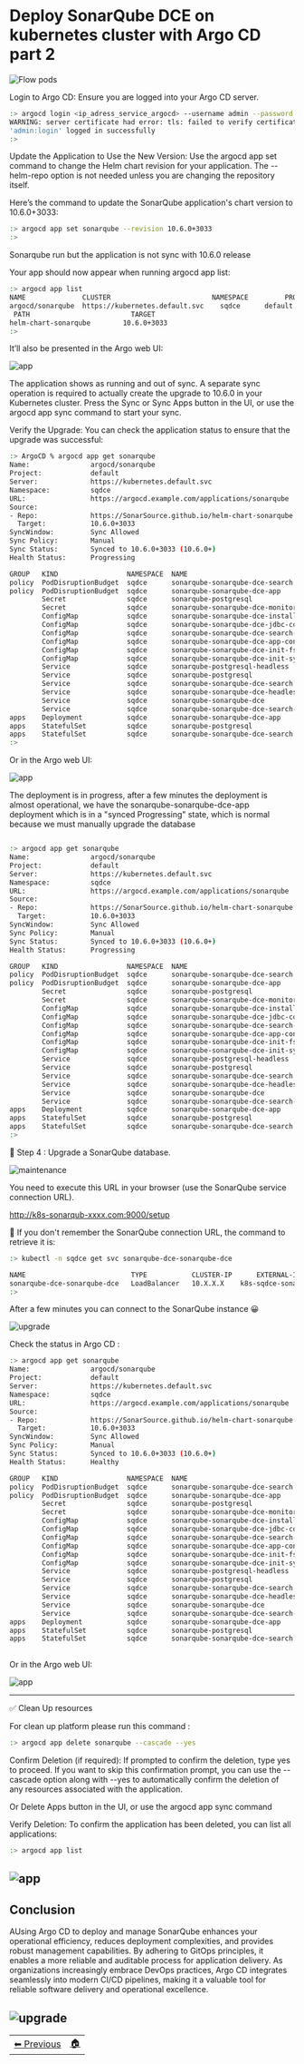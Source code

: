 # Deploy SonarQube DCE on kubernetes cluster with Argo CD part 2

![Flow pods](imgs/argocd.jpg)

Login to Argo CD: Ensure you are logged into your Argo CD server.

```bash 
:> argocd login <ip_adress_service_argocd> --username admin --password <your_password>
WARNING: server certificate had error: tls: failed to verify certificate: x509: certificate signed by unknown authority. Proceed insecurely (y/n)? y
'admin:login' logged in successfully
:> 
```

Update the Application to Use the New Version: Use the argocd app set command to change the Helm chart revision for your application. The --helm-repo option is not needed unless you are changing the repository itself.

Here’s the command to update the SonarQube application's chart version to 10.6.0+3033:

```bash 
:> argocd app set sonarqube --revision 10.6.0+3033
:>
```

Sonarqube run but the application is not sync with 10.6.0 release

Your app should now appear when running argocd app list:

```bash 
:> argocd app list
NAME              CLUSTER                         NAMESPACE         PROJECT  STATUS     HEALTH   SYNCPOLICY  CONDITIONS  REPO                                               
argocd/sonarqube  https://kubernetes.default.svc    sqdce      default  OutOfSync  Healthy  Manual      <none>      https://SonarSource.github.io/
 PATH                         TARGET
helm-chart-sonarqube        10.6.0+3033
:>
```

It’ll also be presented in the Argo web UI:

![app](imgs/sonarupgrade.png)

The application shows as running and out of sync. A separate sync operation is required to actually create the upgrade to 10.6.0 in your Kubernetes cluster. Press the Sync or Sync Apps button in the UI, or use the argocd app sync command to start your sync.


Verify the Upgrade: You can check the application status to ensure that the upgrade was successful:

```bash 
:> ArgoCD % argocd app get sonarqube
Name:               argocd/sonarqube
Project:            default
Server:             https://kubernetes.default.svc
Namespace:          sqdce
URL:                https://argocd.example.com/applications/sonarqube
Source:
- Repo:             https://SonarSource.github.io/helm-chart-sonarqube
  Target:           10.6.0+3033
SyncWindow:         Sync Allowed
Sync Policy:        Manual
Sync Status:        Synced to 10.6.0+3033 (10.6.0+)
Health Status:      Progressing

GROUP   KIND                 NAMESPACE  NAME                                         STATUS  HEALTH       HOOK  MESSAGE
policy  PodDisruptionBudget  sqdce      sonarqube-sonarqube-dce-search               Synced                     poddisruptionbudget.policy/sonarqube-sonarqube-dce-search configured
policy  PodDisruptionBudget  sqdce      sonarqube-sonarqube-dce-app                  Synced                     poddisruptionbudget.policy/sonarqube-sonarqube-dce-app configured
        Secret               sqdce      sonarqube-postgresql                         Synced                     secret/sonarqube-postgresql configured
        Secret               sqdce      sonarqube-sonarqube-dce-monitoring-passcode  Synced                     secret/sonarqube-sonarqube-dce-monitoring-passcode configured
        ConfigMap            sqdce      sonarqube-sonarqube-dce-install-plugins      Synced                     configmap/sonarqube-sonarqube-dce-install-plugins configured
        ConfigMap            sqdce      sonarqube-sonarqube-dce-jdbc-config          Synced                     configmap/sonarqube-sonarqube-dce-jdbc-config configured
        ConfigMap            sqdce      sonarqube-sonarqube-dce-search-config        Synced                     configmap/sonarqube-sonarqube-dce-search-config configured
        ConfigMap            sqdce      sonarqube-sonarqube-dce-app-config           Synced                     configmap/sonarqube-sonarqube-dce-app-config configured
        ConfigMap            sqdce      sonarqube-sonarqube-dce-init-fs              Synced                     configmap/sonarqube-sonarqube-dce-init-fs configured
        ConfigMap            sqdce      sonarqube-sonarqube-dce-init-sysctl          Synced                     configmap/sonarqube-sonarqube-dce-init-sysctl configured
        Service              sqdce      sonarqube-postgresql-headless                Synced  Healthy            service/sonarqube-postgresql-headless unchanged
        Service              sqdce      sonarqube-postgresql                         Synced  Healthy            service/sonarqube-postgresql unchanged
        Service              sqdce      sonarqube-sonarqube-dce-search               Synced  Healthy            service/sonarqube-sonarqube-dce-search configured
        Service              sqdce      sonarqube-sonarqube-dce-headless             Synced  Healthy            service/sonarqube-sonarqube-dce-headless configured
        Service              sqdce      sonarqube-sonarqube-dce                      Synced  Healthy            service/sonarqube-sonarqube-dce configured
        Service              sqdce      sonarqube-sonarqube-dce-search-headless      Synced  Healthy            service/sonarqube-sonarqube-dce-search-headless configured
apps    Deployment           sqdce      sonarqube-sonarqube-dce-app                  Synced  Progressing        deployment.apps/sonarqube-sonarqube-dce-app configured
apps    StatefulSet          sqdce      sonarqube-postgresql                         Synced  Healthy            statefulset.apps/sonarqube-postgresql configured
apps    StatefulSet          sqdce      sonarqube-sonarqube-dce-search               Synced  Progressing        statefulset.apps/sonarqube-sonarqube-dce-search configured
:> 
```
Or in the Argo web UI:

![app](imgs/sonarsync.png)

The deployment is in progress, after a few minutes the deployment is almost operational, we have the sonarqube-sonarqube-dce-app deployment which is in a "synced Progressing" state, which is normal because we must manually upgrade the database

```bash 

:> argocd app get sonarqube                                                  
Name:               argocd/sonarqube
Project:            default
Server:             https://kubernetes.default.svc
Namespace:          sqdce
URL:                https://argocd.example.com/applications/sonarqube
Source:
- Repo:             https://SonarSource.github.io/helm-chart-sonarqube
  Target:           10.6.0+3033
SyncWindow:         Sync Allowed
Sync Policy:        Manual
Sync Status:        Synced to 10.6.0+3033 (10.6.0+)
Health Status:      Progressing

GROUP   KIND                 NAMESPACE  NAME                                         STATUS  HEALTH       HOOK  MESSAGE
policy  PodDisruptionBudget  sqdce      sonarqube-sonarqube-dce-search               Synced                     poddisruptionbudget.policy/sonarqube-sonarqube-dce-search configured
policy  PodDisruptionBudget  sqdce      sonarqube-sonarqube-dce-app                  Synced                     poddisruptionbudget.policy/sonarqube-sonarqube-dce-app configured
        Secret               sqdce      sonarqube-postgresql                         Synced                     secret/sonarqube-postgresql configured
        Secret               sqdce      sonarqube-sonarqube-dce-monitoring-passcode  Synced                     secret/sonarqube-sonarqube-dce-monitoring-passcode configured
        ConfigMap            sqdce      sonarqube-sonarqube-dce-install-plugins      Synced                     configmap/sonarqube-sonarqube-dce-install-plugins configured
        ConfigMap            sqdce      sonarqube-sonarqube-dce-jdbc-config          Synced                     configmap/sonarqube-sonarqube-dce-jdbc-config configured
        ConfigMap            sqdce      sonarqube-sonarqube-dce-search-config        Synced                     configmap/sonarqube-sonarqube-dce-search-config configured
        ConfigMap            sqdce      sonarqube-sonarqube-dce-app-config           Synced                     configmap/sonarqube-sonarqube-dce-app-config configured
        ConfigMap            sqdce      sonarqube-sonarqube-dce-init-fs              Synced                     configmap/sonarqube-sonarqube-dce-init-fs configured
        ConfigMap            sqdce      sonarqube-sonarqube-dce-init-sysctl          Synced                     configmap/sonarqube-sonarqube-dce-init-sysctl configured
        Service              sqdce      sonarqube-postgresql-headless                Synced  Healthy            service/sonarqube-postgresql-headless unchanged
        Service              sqdce      sonarqube-postgresql                         Synced  Healthy            service/sonarqube-postgresql unchanged
        Service              sqdce      sonarqube-sonarqube-dce-search               Synced  Healthy            service/sonarqube-sonarqube-dce-search configured
        Service              sqdce      sonarqube-sonarqube-dce-headless             Synced  Healthy            service/sonarqube-sonarqube-dce-headless configured
        Service              sqdce      sonarqube-sonarqube-dce                      Synced  Healthy            service/sonarqube-sonarqube-dce configured
        Service              sqdce      sonarqube-sonarqube-dce-search-headless      Synced  Healthy            service/sonarqube-sonarqube-dce-search-headless configured
apps    Deployment           sqdce      sonarqube-sonarqube-dce-app                  Synced  Progressing        deployment.apps/sonarqube-sonarqube-dce-app configured
apps    StatefulSet          sqdce      sonarqube-postgresql                         Synced  Healthy            statefulset.apps/sonarqube-postgresql configured
apps    StatefulSet          sqdce      sonarqube-sonarqube-dce-search               Synced  Healthy            statefulset.apps/sonarqube-sonarqube-dce-search configured
:> 
```

📌 Step 4 : Upgrade a SonarQube database.

![maintenance](imgs/maintenance.png)

You need to execute this URL in your browser (use the SonarQube service connection URL).

http://k8s-sonarqub-xxxx.com:9000/setup

🤔 If you don't remember the SonarQube connection URL, the command to retrieve it is:

```bash 
:> kubectl -n sqdce get svc sonarqube-dce-sonarqube-dce

NAME                          TYPE           CLUSTER-IP      EXTERNAL-IP                   PORT(S)      AGE
sonarqube-dce-sonarqube-dce   LoadBalancer   10.X.X.X    k8s-sqdce-sonarqub-xxxx.com   9000:31935/TCP   111m
:>
```

 After a few minutes you can connect to the SonarQube instance 😀

![upgrade](imgs/upgrade.png)

Check the status in Argo CD :

 
```bash 
:> argocd app get sonarqube
Name:               argocd/sonarqube
Project:            default
Server:             https://kubernetes.default.svc
Namespace:          sqdce
URL:                https://argocd.example.com/applications/sonarqube
Source:
- Repo:             https://SonarSource.github.io/helm-chart-sonarqube
  Target:           10.6.0+3033
SyncWindow:         Sync Allowed
Sync Policy:        Manual
Sync Status:        Synced to 10.6.0+3033 (10.6.0+)
Health Status:      Healthy

GROUP   KIND                 NAMESPACE  NAME                                         STATUS  HEALTH   HOOK  MESSAGE
policy  PodDisruptionBudget  sqdce      sonarqube-sonarqube-dce-search               Synced                 poddisruptionbudget.policy/sonarqube-sonarqube-dce-search configured
policy  PodDisruptionBudget  sqdce      sonarqube-sonarqube-dce-app                  Synced                 poddisruptionbudget.policy/sonarqube-sonarqube-dce-app configured
        Secret               sqdce      sonarqube-postgresql                         Synced                 secret/sonarqube-postgresql configured
        Secret               sqdce      sonarqube-sonarqube-dce-monitoring-passcode  Synced                 secret/sonarqube-sonarqube-dce-monitoring-passcode configured
        ConfigMap            sqdce      sonarqube-sonarqube-dce-install-plugins      Synced                 configmap/sonarqube-sonarqube-dce-install-plugins configured
        ConfigMap            sqdce      sonarqube-sonarqube-dce-jdbc-config          Synced                 configmap/sonarqube-sonarqube-dce-jdbc-config configured
        ConfigMap            sqdce      sonarqube-sonarqube-dce-search-config        Synced                 configmap/sonarqube-sonarqube-dce-search-config configured
        ConfigMap            sqdce      sonarqube-sonarqube-dce-app-config           Synced                 configmap/sonarqube-sonarqube-dce-app-config configured
        ConfigMap            sqdce      sonarqube-sonarqube-dce-init-fs              Synced                 configmap/sonarqube-sonarqube-dce-init-fs configured
        ConfigMap            sqdce      sonarqube-sonarqube-dce-init-sysctl          Synced                 configmap/sonarqube-sonarqube-dce-init-sysctl configured
        Service              sqdce      sonarqube-postgresql-headless                Synced  Healthy        service/sonarqube-postgresql-headless unchanged
        Service              sqdce      sonarqube-postgresql                         Synced  Healthy        service/sonarqube-postgresql unchanged
        Service              sqdce      sonarqube-sonarqube-dce-search               Synced  Healthy        service/sonarqube-sonarqube-dce-search configured
        Service              sqdce      sonarqube-sonarqube-dce-headless             Synced  Healthy        service/sonarqube-sonarqube-dce-headless configured
        Service              sqdce      sonarqube-sonarqube-dce                      Synced  Healthy        service/sonarqube-sonarqube-dce configured
        Service              sqdce      sonarqube-sonarqube-dce-search-headless      Synced  Healthy        service/sonarqube-sonarqube-dce-search-headless configured
apps    Deployment           sqdce      sonarqube-sonarqube-dce-app                  Synced  Healthy        deployment.apps/sonarqube-sonarqube-dce-app configured
apps    StatefulSet          sqdce      sonarqube-postgresql                         Synced  Healthy        statefulset.apps/sonarqube-postgresql configured
apps    StatefulSet          sqdce      sonarqube-sonarqube-dce-search               Synced  Healthy        statefulset.apps/sonarqube-sonarqube-dce-search configured
 
```
Or in the Argo web UI:

![app](imgs/argoupgrade1.png)

-----

✅ Clean Up resources

For clean up platform please run this command :

```bash 
:> argocd app delete sonarqube --cascade --yes
```
Confirm Deletion (if required): If prompted to confirm the deletion, type yes to proceed. If you want to skip this confirmation prompt, you can use the --cascade option along with --yes to automatically confirm the deletion of any resources associated with the application.

Or Delete Apps button in the UI, or use the argocd app sync command 

Verify Deletion: To confirm the application has been deleted, you can list all applications:
```bash 
:> argocd app list
```

![app](imgs/delete.png)
----

## Conclusion

AUsing Argo CD to deploy and manage SonarQube enhances your operational efficiency, reduces deployment complexities, and provides robust management capabilities. By adhering to GitOps principles, it enables a more reliable and auditable process for application delivery. As organizations increasingly embrace DevOps practices, Argo CD integrates seamlessly into modern CI/CD pipelines, making it a valuable tool for reliable software delivery and operational excellence.


![upgrade](../imgs/grommet1.png)
-----
<table>
<tr style="border: 0px transparent">
    <td style="border: 0px transparent"> <a href="README.md" title="Upgrade SonarQube DCE with Argo CD part 1">⬅ Previous</a></td><td style="border: 0px transparent"><a href="../README.md" title="home">🏠</a></td>
</tr>

</table>